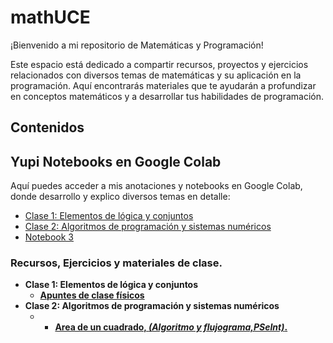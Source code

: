 # mathUCE

¡Bienvenido a mi repositorio de Matemáticas y Programación!

Este espacio está dedicado a compartir recursos, proyectos y ejercicios relacionados con diversos temas de matemáticas y su aplicación en la programación. Aquí encontrarás materiales que te ayudarán a profundizar en conceptos matemáticos y a desarrollar tus habilidades de programación.

## Contenidos

## Yupi Notebooks en Google Colab
Aquí puedes acceder a mis anotaciones y notebooks en Google Colab, donde desarrollo y explico diversos temas en detalle:

- [Clase 1: Elementos de lógica y conjuntos](https://colab.research.google.com/drive/1WM1DmwbYZyG_MsNX_RS2F9-Ziu2Ztk7E?usp=sharing)
- [Clase 2: Algoritmos de programación y sistemas numéricos](https://colab.research.google.com/drive/1uak1bLzAZaGPKGPULJDu187l2RbVgqFg?usp=sharing)
- [Notebook 3](link_a_tu_notebook_3)

### Recursos, Ejercicios y materiales de clase.
- **Clase 1: Elementos de lógica y conjuntos**
   - [**Apuntes de clase físicos**](https://drive.google.com/file/d/1Br20mbJnQzNoA3llcEIx_GdxqoSFEwf2/view?usp=drivesdk)
- **Clase 2: Algoritmos de programación y sistemas numéricos**
   - - [**Area de un cuadrado, *(Algoritmo y flujograma,PSeInt)*.**](https://drive.google.com/file/d/1Bu5FCC2hTUWZwPvMd1jvqwqXcj5kxLJ5/view?usp=drivesdk)


 
